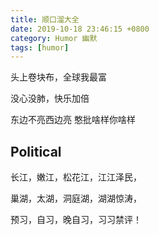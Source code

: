 ```yaml
---
title: 顺口溜大全
date: 2019-10-18 23:46:15 +0800
category: Humor 幽默
tags: [humor]
---
```


头上卷块布，全球我最富

没心没肺，快乐加倍

东边不亮西边亮 憨批啥样你啥样


## Political

长江，嫩江，松花江，江江泽民，

巢湖，太湖，洞庭湖，湖湖惊涛，

预习，自习，晚自习，习习禁评！